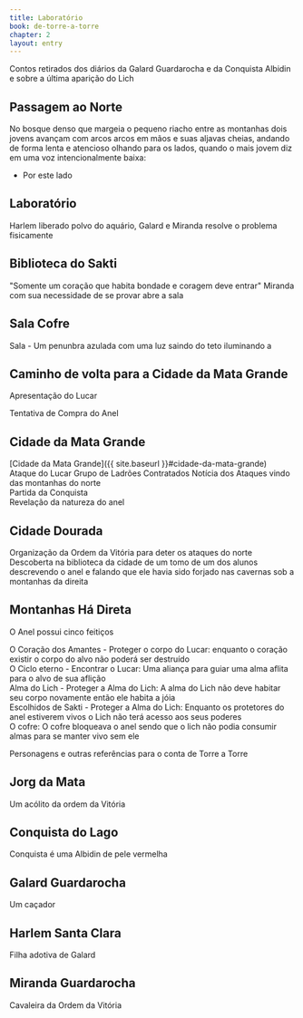 ```yaml
---
title: Laboratório
book: de-torre-a-torre
chapter: 2
layout: entry
---
```


Contos retirados dos diários da Galard Guardarocha e da Conquista Albidin e sobre a última aparição do Lich

## Passagem ao Norte

No bosque denso que margeia o pequeno riacho entre as montanhas dois jovens avançam com arcos arcos em mãos e suas aljavas cheias, andando de forma lenta e atencioso olhando para os lados, quando o mais jovem diz em uma voz intencionalmente baixa:

- Por este lado

## Laboratório

Harlem liberado polvo do aquário, Galard e Miranda resolve o problema fisicamente

## Biblioteca do Sakti

"Somente um coração que habita bondade e coragem deve entrar"
Miranda com sua necessidade de se provar abre a sala

## Sala Cofre

Sala - Um penunbra azulada com uma luz saindo do teto iluminando a

## Caminho de volta para a Cidade da Mata Grande

Apresentação do Lucar

Tentativa de Compra do Anel

## Cidade da Mata Grande

[Cidade da Mata Grande]({{ site.baseurl }}#cidade-da-mata-grande)
Ataque do Lucar
  Grupo de Ladrões Contratados
Notícia dos Ataques vindo das montanhas do norte  
Partida da Conquista  
Revelação da natureza do anel

## Cidade Dourada

Organização da Ordem da Vitória para deter os ataques do norte
Descoberta na biblioteca da cidade de um tomo de um dos alunos descrevendo o anel e falando que ele havia sido forjado nas cavernas sob a montanhas da direita

## Montanhas Há Direta

O Anel possui cinco feitiços  

O Coração dos Amantes - Proteger o corpo do Lucar: enquanto o coração existir o corpo do alvo não poderá ser destruído  
O Ciclo eterno - Encontrar o Lucar: Uma aliança para guiar uma alma aflita para o alvo de sua aflição  
Alma do Lich - Proteger a Alma do Lich: A alma do Lich não deve habitar seu corpo novamente então ele habita a jóia  
Escolhidos de Sakti - Proteger a Alma do Lich: Enquanto os protetores do anel estiverem vivos o Lich não terá acesso aos seus poderes  
O cofre: O cofre bloqueava o anel sendo que o lich não podia consumir almas para se manter vivo sem ele

Personagens e outras referências para o conta de Torre a Torre

## Jorg da Mata

Um acólito da ordem da Vitória

## Conquista do Lago

Conquista é uma Albidin de pele vermelha

## Galard Guardarocha

Um caçador

## Harlem Santa Clara

Filha adotiva de Galard

## Miranda Guardarocha

Cavaleira da Ordem da Vitória